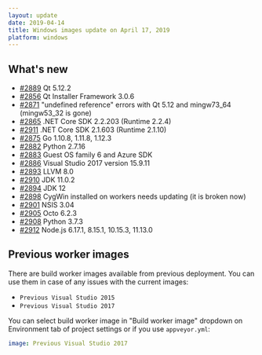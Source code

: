```yaml
---
layout: update
date: 2019-04-14
title: Windows images update on April 17, 2019
platform: windows
---
```


## What's new

* [#2889](https://github.com/appveyor/ci/issues/2889) Qt 5.12.2
* [#2856](https://github.com/appveyor/ci/issues/2856) Qt Installer Framework 3.0.6
* [#2871](https://github.com/appveyor/ci/issues/2871) "undefined reference" errors with Qt 5.12 and mingw73_64 (mingw53_32 is gone)
* [#2865](https://github.com/appveyor/ci/issues/2865) .NET Core SDK 2.2.203 (Runtime 2.2.4)
* [#2911](https://github.com/appveyor/ci/issues/2911) .NET Core SDK 2.1.603 (Runtime 2.1.10)
* [#2875](https://github.com/appveyor/ci/issues/2875) Go 1.10.8, 1.11.8, 1.12.3
* [#2882](https://github.com/appveyor/ci/issues/2882) Python 2.7.16
* [#2883](https://github.com/appveyor/ci/issues/2883) Guest OS family 6 and Azure SDK
* [#2886](https://github.com/appveyor/ci/issues/2886) Visual Studio 2017 version 15.9.11
* [#2893](https://github.com/appveyor/ci/issues/2893) LLVM 8.0
* [#2910](https://github.com/appveyor/ci/issues/2910) JDK 11.0.2
* [#2894](https://github.com/appveyor/ci/issues/2894) JDK 12
* [#2898](https://github.com/appveyor/ci/issues/2898) CygWin installed on workers needs updating (it is broken now)
* [#2901](https://github.com/appveyor/ci/issues/2901) NSIS 3.04
* [#2905](https://github.com/appveyor/ci/issues/2905) Octo 6.2.3
* [#2908](https://github.com/appveyor/ci/issues/2908) Python 3.7.3
* [#2912](https://github.com/appveyor/ci/issues/2912) Node.js 6.17.1, 8.15.1, 10.15.3, 11.13.0

## Previous worker images

There are build worker images available from previous deployment. You can use them in case of any issues with the current images:

* `Previous Visual Studio 2015`
* `Previous Visual Studio 2017`

You can select build worker image in "Build worker image" dropdown on Environment tab of project settings or if you use `appveyor.yml`:

```yaml
image: Previous Visual Studio 2017
```
